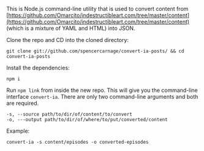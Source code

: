 This is Node.js command-line utility that is used to convert content from 
[https://github.com/Omarcito/indestructibleart.com/tree/master/content](https://github.com/Omarcito/indestructibleart.com/tree/master/content) 
(which is a mixture of YAML and HTML) into JSON. 

Clone the repo and CD into the cloned directory:

```
git clone git://github.com/spencercarnage/convert-ia-posts/ && cd convert-ia-posts
```

Install the dependencies:

```
npm i
```

Run `npm link` from inside the new repo. This will give you the command-line 
interface `convert-ia`. There are only two command-line arguments and both are required.

```
-s, --source path/to/dir/of/content/to/convert
-o, ---output path/to/dir/of/where/to/put/converted/content
```

Example:

```
convert-ia -s content/episodes -o converted-episodes
```
